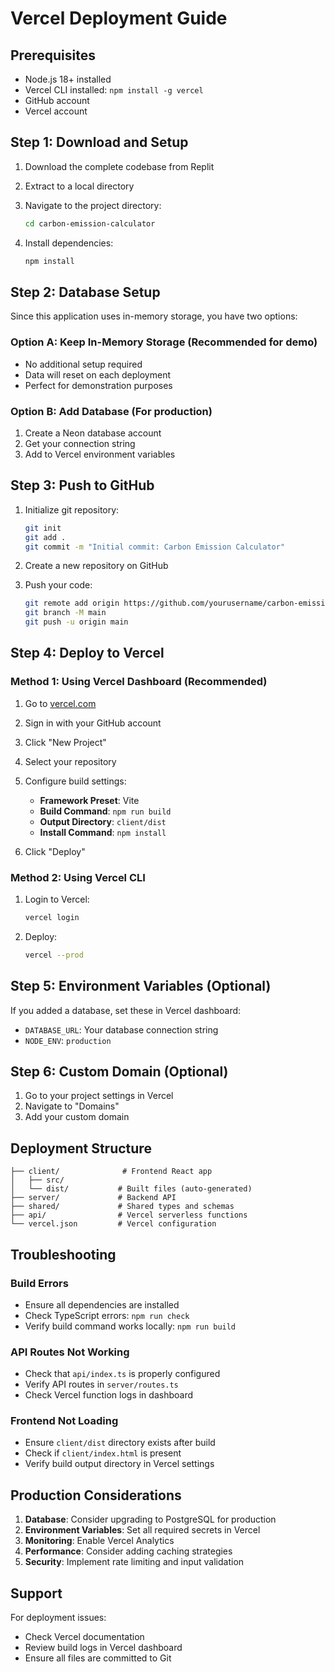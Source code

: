 # Vercel Deployment Guide

## Prerequisites
- Node.js 18+ installed
- Vercel CLI installed: `npm install -g vercel`
- GitHub account
- Vercel account

## Step 1: Download and Setup

1. Download the complete codebase from Replit
2. Extract to a local directory
3. Navigate to the project directory:
   ```bash
   cd carbon-emission-calculator
   ```

4. Install dependencies:
   ```bash
   npm install
   ```

## Step 2: Database Setup

Since this application uses in-memory storage, you have two options:

### Option A: Keep In-Memory Storage (Recommended for demo)
- No additional setup required
- Data will reset on each deployment
- Perfect for demonstration purposes

### Option B: Add Database (For production)
1. Create a Neon database account
2. Get your connection string
3. Add to Vercel environment variables

## Step 3: Push to GitHub

1. Initialize git repository:
   ```bash
   git init
   git add .
   git commit -m "Initial commit: Carbon Emission Calculator"
   ```

2. Create a new repository on GitHub
3. Push your code:
   ```bash
   git remote add origin https://github.com/yourusername/carbon-emission-calculator.git
   git branch -M main
   git push -u origin main
   ```

## Step 4: Deploy to Vercel

### Method 1: Using Vercel Dashboard (Recommended)

1. Go to [vercel.com](https://vercel.com)
2. Sign in with your GitHub account
3. Click "New Project"
4. Select your repository
5. Configure build settings:
   - **Framework Preset**: Vite
   - **Build Command**: `npm run build`
   - **Output Directory**: `client/dist`
   - **Install Command**: `npm install`

6. Click "Deploy"

### Method 2: Using Vercel CLI

1. Login to Vercel:
   ```bash
   vercel login
   ```

2. Deploy:
   ```bash
   vercel --prod
   ```

## Step 5: Environment Variables (Optional)

If you added a database, set these in Vercel dashboard:
- `DATABASE_URL`: Your database connection string
- `NODE_ENV`: `production`

## Step 6: Custom Domain (Optional)

1. Go to your project settings in Vercel
2. Navigate to "Domains"
3. Add your custom domain

## Deployment Structure

```
├── client/              # Frontend React app
│   ├── src/
│   └── dist/           # Built files (auto-generated)
├── server/             # Backend API
├── shared/             # Shared types and schemas
├── api/                # Vercel serverless functions
└── vercel.json         # Vercel configuration
```

## Troubleshooting

### Build Errors
- Ensure all dependencies are installed
- Check TypeScript errors: `npm run check`
- Verify build command works locally: `npm run build`

### API Routes Not Working
- Check that `api/index.ts` is properly configured
- Verify API routes in `server/routes.ts`
- Check Vercel function logs in dashboard

### Frontend Not Loading
- Ensure `client/dist` directory exists after build
- Check if `client/index.html` is present
- Verify build output directory in Vercel settings

## Production Considerations

1. **Database**: Consider upgrading to PostgreSQL for production
2. **Environment Variables**: Set all required secrets in Vercel
3. **Monitoring**: Enable Vercel Analytics
4. **Performance**: Consider adding caching strategies
5. **Security**: Implement rate limiting and input validation

## Support

For deployment issues:
- Check Vercel documentation
- Review build logs in Vercel dashboard
- Ensure all files are committed to Git